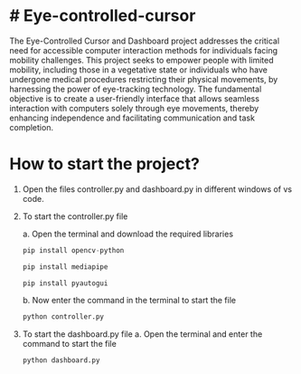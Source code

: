 # # Eye-controlled-cursor
The Eye-Controlled Cursor and Dashboard project addresses the critical need for accessible computer interaction methods for individuals facing mobility challenges. This project seeks to empower people with limited mobility, including those in a vegetative state or individuals who have undergone medical procedures restricting their physical movements, by harnessing the power of eye-tracking technology. The fundamental objective is to create a user-friendly interface that allows seamless interaction with computers solely through eye movements, thereby enhancing independence and facilitating communication and task completion.

# How to start the project?
1. Open the files controller.py and dashboard.py in different windows of vs code.
2. To start the controller.py file
   
   a. Open the terminal and download the required libraries
   ``` python
   pip install opencv-python
   ```
   ``` python
   pip install mediapipe
   ```
   ``` pyhton
   pip install pyautogui
   ```
   b. Now enter the command in the terminal to start the file
   ``` python
   python controller.py
   ```
3. To start the dashboard.py file
   a. Open the terminal and enter the command to start the file
   ``` python
   python dashboard.py
   ```
   
